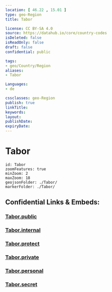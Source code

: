 ```yaml
---
location: [ 46.22 , 15.01 ] 
type: geo-Region
title: Tabor

license: CC BY-SA 4.0
source: https://datahub.io/core/country-codes
isDeleted: false
isReadOnly: false
draft: false
confidential: public

tags:
- geo/Country/Region
aliases:
- Tabor

Languages:
- de

cssclasses: geo-Region
publish: true
linkTitle: 
keywords: 
layout: 
publishDate: 
expiryDate: 
---
```


# Tabor

```leaflet
id: Tabor
zoomFeatures: true 
minZoom: 2 
maxZoom: 18
geojsonFolder: ./Tabor/
markerFolder: ./Tabor/
```


## Confidential Links & Embeds: 

### [Tabor.public](/_public/\Earth\Continent\Europe\Europe~Central\Slovenia\Regions~Slovenia\Savinjska\counties~SavinjskaTabor.public.md) 

### [Tabor.internal](/_internal/\Earth\Continent\Europe\Europe~Central\Slovenia\Regions~Slovenia\Savinjska\counties~SavinjskaTabor.internal.md) 

### [Tabor.protect](/_protect/\Earth\Continent\Europe\Europe~Central\Slovenia\Regions~Slovenia\Savinjska\counties~SavinjskaTabor.protect.md) 

### [Tabor.private](/_private/\Earth\Continent\Europe\Europe~Central\Slovenia\Regions~Slovenia\Savinjska\counties~SavinjskaTabor.private.md) 

### [Tabor.personal](/_personal/\Earth\Continent\Europe\Europe~Central\Slovenia\Regions~Slovenia\Savinjska\counties~SavinjskaTabor.personal.md) 

### [Tabor.secret](/_secret/\Earth\Continent\Europe\Europe~Central\Slovenia\Regions~Slovenia\Savinjska\counties~SavinjskaTabor.secret.md)

